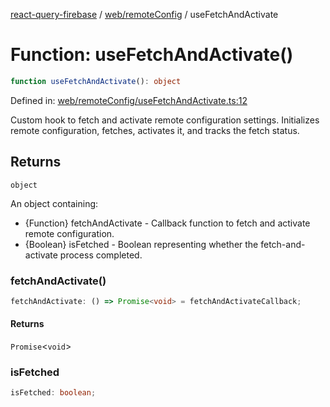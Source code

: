 [react-query-firebase](../../../modules.md) / [web/remoteConfig](../index.md) / useFetchAndActivate

# Function: useFetchAndActivate()

```ts
function useFetchAndActivate(): object
```

Defined in: [web/remoteConfig/useFetchAndActivate.ts:12](https://github.com/vpishuk/react-query-firebase/blob/47ed1ecd8b83d68dd4237e8eb73f6aa6dea2c1fa/web/remoteConfig/useFetchAndActivate.ts#L12)

Custom hook to fetch and activate remote configuration settings.
Initializes remote configuration, fetches, activates it, and tracks the fetch status.

## Returns

`object`

An object containing:
- {Function} fetchAndActivate - Callback function to fetch and activate remote configuration.
- {Boolean} isFetched - Boolean representing whether the fetch-and-activate process completed.

### fetchAndActivate()

```ts
fetchAndActivate: () => Promise<void> = fetchAndActivateCallback;
```

#### Returns

`Promise`\<`void`\>

### isFetched

```ts
isFetched: boolean;
```
